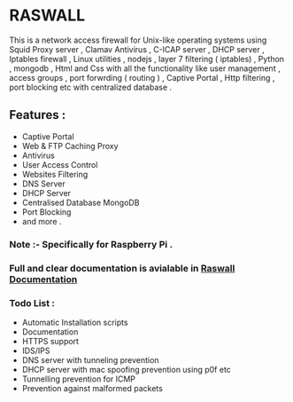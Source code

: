 # RASWALL

This is a network access firewall for Unix-like operating systems using Squid Proxy server , Clamav Antivirus , C-ICAP server , DHCP server , Iptables firewall , Linux utilities , nodejs , layer 7 filtering ( iptables) , Python , mongodb , Html and Css with all the functionality like user management , access groups , port forwrding ( routing ) , Captive Portal , Http filtering , port blocking etc with centralized database .

## Features :
* Captive Portal
* Web & FTP Caching Proxy
* Antivirus
* User Access Control
* Websites Filtering
* DNS Server
* DHCP Server
* Centralised Database MongoDB
* Port Blocking 
* and more .

### Note :- Specifically for Raspberry Pi .

### Full and clear documentation is avialable in [Raswall Documentation](https://github.com/mohitrajain/raswall/blob/master/raswall_doc.pdf)

### Todo List :
* Automatic Installation scripts
* Documentation
* HTTPS support
* IDS/IPS
* DNS server with tunneling prevention
* DHCP server with mac spoofing prevention using p0f etc
* Tunnelling prevention for ICMP
* Prevention against malformed packets
